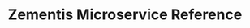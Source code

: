 ---
weight: 30
title: Zementis Microservice Reference
layout: bundle

aliases:
  - /predictive-analytics/api-reference
---